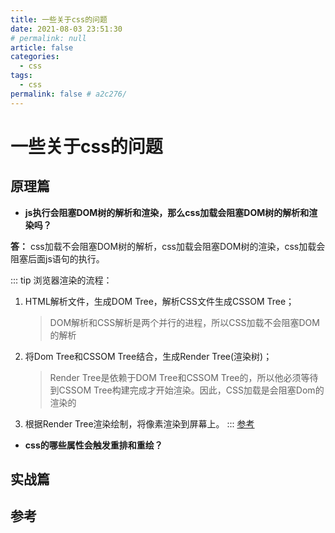```yaml
---
title: 一些关于css的问题
date: 2021-08-03 23:51:30
# permalink: null
article: false
categories: 
  - css
tags: 
  - css
permalink: false # a2c276/
---
```

# 一些关于css的问题

## 原理篇

- **js执行会阻塞DOM树的解析和渲染，那么css加载会阻塞DOM树的解析和渲染吗？**

**答：** css加载不会阻塞DOM树的解析，css加载会阻塞DOM树的渲染，css加载会阻塞后面js语句的执行。

::: tip 浏览器渲染的流程：
1. HTML解析文件，生成DOM Tree，解析CSS文件生成CSSOM Tree；
    > DOM解析和CSS解析是两个并行的进程，所以CSS加载不会阻塞DOM的解析
2. 将Dom Tree和CSSOM Tree结合，生成Render Tree(渲染树)；
    > Render Tree是依赖于DOM Tree和CSSOM Tree的，所以他必须等待到CSSOM Tree构建完成才开始渲染。因此，CSS加载是会阻塞Dom的渲染的
3. 根据Render Tree渲染绘制，将像素渲染到屏幕上。
:::
[参考](https://juejin.cn/post/6844903667733118983?)


- **css的哪些属性会触发重排和重绘？**




## 实战篇



## 参考

